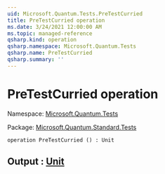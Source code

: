 ```yaml
---
uid: Microsoft.Quantum.Tests.PreTestCurried
title: PreTestCurried operation
ms.date: 3/24/2021 12:00:00 AM
ms.topic: managed-reference
qsharp.kind: operation
qsharp.namespace: Microsoft.Quantum.Tests
qsharp.name: PreTestCurried
qsharp.summary: ''
---
```


# PreTestCurried operation

Namespace: [Microsoft.Quantum.Tests](xref:Microsoft.Quantum.Tests)

Package: [Microsoft.Quantum.Standard.Tests](https://nuget.org/packages/Microsoft.Quantum.Standard.Tests)




```qsharp
operation PreTestCurried () : Unit
```


## Output : [Unit](xref:microsoft.quantum.lang-ref.unit)

